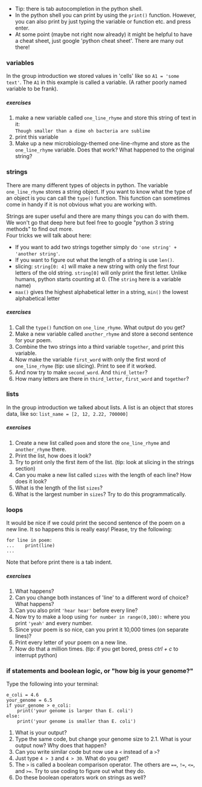 * Tip: there is tab autocompletion in the python shell.  
* In the python shell you can print by using the `print()` function. However, you can also print by just typing the variable or function etc. and press enter.
* At some point (maybe not right now already) it might be helpful to have a cheat sheet, just google 'python cheat sheet'. There are many out there! 

### variables
In the group introduction we stored values in 'cells' like so `A1 = 'some text'`. 
The `A1` in this example is called a variable. (A rather poorly named variable to be frank).   

##### exercises
1. make a new variable called `one_line_rhyme` and store this string of text in it:   
`Though smaller than a dime oh bacteria are sublime`
2. print this variable
3. Make up a new microbiology-themed one-line-rhyme and store as the `one_line_rhyme` variable. Does that work? What happened to the original string?


### strings
There are many different types of objects in python. The variable `one_line_rhyme` stores a string object. If you want to know what the type of an object is you can call the `type()` function. This function can sometimes come in handy if it is not obvious what you are working with.   

Strings are super useful and there are many things you can do with them. We won't go that deep here but feel free to google "python 3 string methods" to find out more.  
Four tricks we will talk about here: 
* If you want to add two strings together simply do `'one string' + 'another string'`.     
* If you want to figure out what the length of a string is use `len()`.  
* slicing: `string[0: 4]` will make a new string with only the first four letters of the old string. `string[0]` will only print the first letter. Unlike humans, python starts counting at 0. (The `string` here is a variable name)
* `max()` gives the highest alphabetical letter in a string, `min()` the lowest alphabetical letter  

##### exercises
  1. Call the `type()` function on `one_line_rhyme`. What output do you get? 
  2. Make a new variable called `another_rhyme` and store a second sentence for your poem. 
  3. Combine the two strings into a third variable `together`, and print this variable. 
4. Now make the variable `first_word` with only the first word of `one_line_rhyme` (tip: use slicing). Print to see if it worked.
5. And now try to make `second_word`. And `third_letter`? 
6. How many letters are there in `third_letter`, `first_word` and `together`? 


### lists
In the group introduction we talked about lists. A list is an object that stores data, like so: `list_name = [2, 12, 2.22, 700000]`
##### exercises
1. Create a new list called `poem` and store the `one_line_rhyme` and `another_rhyme` there. 
2. Print the list, how does it look?  
3. Try to print only the first item of the list. (tip: look at slicing in the strings section)
4. Can you make a new list called `sizes` with the length of each line? How does it look?
5. What is the length of the list `sizes`?
6. What is the largest number in `sizes`? Try to do this programmatically.   


### loops
It would be nice if we could print the second sentence of the poem on a new line. It so happens this is really easy! Please, try the following:
```
for line in poem:
...    print(line)
...
``` 
Note that before print there is a tab indent. 
##### exercises
1. What happens? 
2. Can you change both instances of 'line' to a different word of choice? What happens? 
3. Can you also print `'hear hear'` before every line? 
4. Now try to make a loop using `for number in range(0,100):` where you print `'yeah'` and every number. 
5. Since your poem is so nice, can you print it 10,000 times (on separate lines)?  
6. Print every letter of your poem on a new line. 
7. Now do that a million times. (tip: if you get bored, press *ctrl + c* to interrupt python)


### if statements and boolean logic, or "how big is your genome?"   
Type the following into your terminal:
``` 
e_coli = 4.6 
your_genome = 6.5 
if your_genome > e_coli:
    print('your genome is larger than E. coli')
else: 
    print('your genome is smaller than E. coli')
```
1. What is your output? 
2. Type the same code, but change your genome size to 2.1. What is your output now? Why does that happen? 
3. Can you write similar code but now use a `<` instead of a `>`?
4. Just type `4 > 3` and `4 > 30`. What do you get? 
5. The `>` is called a boolean comparison operator. The others are `==`, `!=`, `<=`, and `>=`. Try to use coding to figure out what they do. 
6. Do these boolean operators work on strings as well? 






